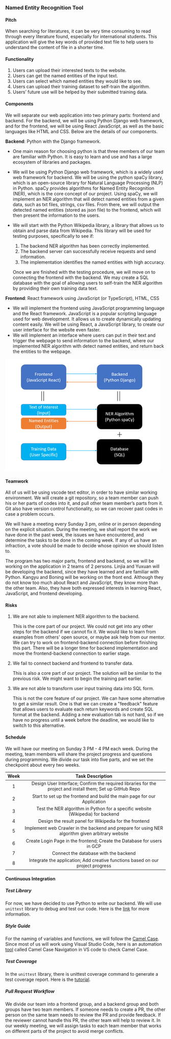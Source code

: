 ### Named Entity Recognition Tool

#### Pitch

When searching for literatures, it can be very time consuming to read through every literature found, especially for international students. This application will give the key words of provided text file to help users to understand the content of file in a shorter time.

#### Functionality

1. Users can upload their interested texts to the website.
2. Users can get the named entities of the input text.
3. Users can select which named entities they would like to see.
4. Users can upload their training dataset to self-train the algorithm.
5. Users’ future use will be helped by their submitted training data.

#### Components

We will separate our web application into two primary parts: frontend and backend. For the backend, we will be using Python Django web framework, and for the frontend, we will be using React JavaScript, as well as the basic languages like HTML and CSS. Below are the details of our components.

**Backend**: Python with the Django framework. 

- One main reason for choosing python is that three members of our team are familiar with Python. It is easy to learn and use and has a large ecosystem of libraries and packages.

- We will be using Python Django web framework, which is a widely used web framework for backend. We will be using the python spaCy library, which is an open-source library for Natural Language Processing (NLP) in Python. spaCy provides algorithms for Named Entity Recognition (NER), which is the core concept of our project. Using spaCy, we will implement an NER algorithm that will detect named entities from a given data, such as txt files, strings, csv files. From there, we will output the detected named entities (stored as json file) to the frontend, which will then present the information to the users.

- We will start with the Python Wikipedia library, a library that allows us to obtain and parse data from Wikipedia. This library will be used for testing purposes, specifically to see if:

  1. The backend NER algorithm has been correctly implemented.
  2. The backend server can successfully receive requests and send information.
  3. The implementation identifies the named entities with high accuracy.

  Once we are finished with the testing procedure, we will move on to connecting the frontend with the backend. We may create a SQL database with the goal of allowing users to self-train the NER algorithm by providing their own training data text.

**Frontend**: React framework using JavaScript (or TypeScript), HTML, CSS

- We will implement the frontend using JavaScript programming language and the React framework. JavaScript is a popular scripting language used for web development. It allows us to create dynamically updating content easily. We will be using React, a JavaScript library, to create our user interface for the website even faster.
- We will implement an interface where users can put in their text and trigger the webpage to send information to the backend, where our implemented NER algorithm with detect named entities, and return back the entities to the webpage. 

<img src="Images/InteractDiagram.png" alt="InteractDiagram" style="zoom:50%;" />

#### Teamwork

All of us will be using vscode text editor, in order to have similar working environment. We will create a git repository, so a team member can push his or her parts of codes into it, and pull other team member’s parts from it. Git also have version control functionality, so we can recover past codes in case a problem occurs.

We will have a meeting every Sunday 3 pm, online or in person depending on the explicit situation. During the meeting, we shall report the work we have done in the past week, the issues we have encountered, and determine the tasks to be done in the coming week. If any of us have an infraction, a vote should be made to decide whose opinion we should listen to.

The program has two major parts, frontend and backend, so we will be working on the application in 2 teams of 2 persons. Linjia and Yuxuan will be developing the backend, since they have learned and are familiar with Python. Kangyu and Boning will be working on the front end. Although they do not know too much about React and JavaScript, they know more than the other team. Also, they have both expressed interests in learning React, JavaScript, and frontend developing.

#### Risks

1. We are not able to implement NER algorithm to the backend.

   This is the core part of our project. We could not get into any other steps for the backend if we cannot fix it. We would like to learn from examples from others' open source, or maybe ask help from our mentor. We can try to work on frontend-backend connection before finishing this part. There will be a longer time for backend implementation and move the frontend-backend connection to earlier stage.

2. We fail to connect backend and frontend to transfer data.

   This is also a core part of our project. The solution will be similar to the previous risk. We might want to begin the training part earlier.

3. We are not able to transform user input training data into SQL form.

   This is not the core feature of our project. We can have some alternative to get a similar result. One is that we can create a "feedback" feature that allows users to evaluate each return keywords and create SQL format at the backend. Adding a new evaluation tab is not hard, so if we have no progress until a week before the deadline, we would like to switch to this alternative.

#### Schedule

We will have our meeting on Sunday 3 PM - 4 PM each week. During the meeting, team members will share the project progress and questions during programming. We divide our task into five parts, and we set the checkpoint about every two weeks.

| Week |                       Task Description                       |
| :--: | :----------------------------------------------------------: |
|  1   | Design User Interface; Confirm the required libraries for the project and install them; Set up GitHub Repo |
|  2   | Start to set up the frontend and build the main page for our Application |
|  3   | Test the NER algorithm in Python for a specific website (Wikipedia) for backend |
|  4   |    Design the result panel for Wikipedia for the frontend    |
|  5   | Implement web Crawler in the backend and prepare for using NER algorithm given arbitrary website |
|  6   | Create Login Page in the frontend; Create the Database for users in GCP |
|  7   |            Connect the database with the backend             |
|  8   | Integrate the application; Add creative functions based on our project progress |

#### Continuous Integration

##### Test Library

For now, we have decided to use Python to write our backend. We will use `unittest` library to debug and test our code. Here is the [link](https://docs.python.org/3/library/unittest.html) for more information. 

##### Style Guide

For the naming of variables and functions, we will follow the [Camel Case](https://en.wikipedia.org/wiki/Camel_case). Since most of us will work using Visual Studio Code, here is an automation [tool](https://marketplace.visualstudio.com/items?itemName=maptz.camelcasenavigation) called Camel Case Navigation in VS code to check Camel Case.

##### Test Coverage

In the `unittest` library, there is unittest coverage command to generate a test coverage report. Here is the [tutorial](https://www.pythontutorial.net/python-unit-testing/python-unittest-coverage/).

##### Pull Request Workflow 

We divide our team into a frontend group, and a backend group and both groups have two team members.  If someone needs to create a PR, the other person on the same team needs to review the PR and provide feedback. If the reviewer cannot handle this PR, the other team will help to review it. In our weekly meeting, we will assign tasks to each team member that works on different parts of the project to avoid merge conflicts. 